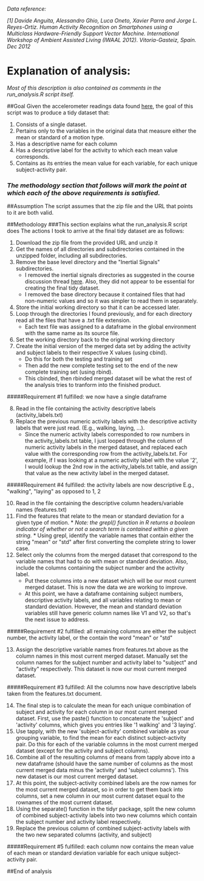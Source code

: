 *Data reference:*

*[1] Davide Anguita, Alessandro Ghio, Luca Oneto, Xavier Parra and Jorge L. Reyes-Ortiz. Human Activity Recognition on Smartphones using a Multiclass Hardware-Friendly Support Vector Machine. International Workshop of Ambient Assisted Living (IWAAL 2012). Vitoria-Gasteiz, Spain. Dec 2012*


# Explanation of analysis:
*Most of this description is also contained as comments in the run_analysis.R script itself.*

##Goal
Given the accelerometer readings data found [here](http://archive.ics.uci.edu/ml/datasets/Human+Activity+Recognition+Using+Smartphones), the goal of this script was to produce a tidy dataset that:

1.  Consists of a single dataset.
2.  Pertains only to the variables in the original data that measure either the mean or standard of a motion type.
3.  Has a descriptive name for each column
4.  Has a descriptive label for the activity to which each mean value corresponds.
5.  Contains as its entries the mean value for each variable, for each unique subject-activity pair.

###  *The methodology section that follows will mark the point at which each of the above requirements is satisfied.*

##Assumption
The script assumes that the zip file and the URL that points to it are both valid.

##Methodology
###This section explains what the run_analysis.R script does 
The actions I took to arrive at the final tidy dataset are as follows:

1.  Download the zip file from the provided URL and unzip it
2.  Get the names of all directories and subdirectories contained in the unzipped folder, including all subdirectories.
3.  Remove the base level directory and the "Inertial Signals" subdirectories.
    *  I removed the inertial signals directories as suggested in the course discussion thread [here](https://class.coursera.org/getdata-012/forum/thread?thread_id=9). Also, they did not appear to be essential for creating the final tidy  dataset.
    *  I removed the base directory because it contained files that had non-numeric values and so it was simpler to read them in separately.
4.  Store the initial working directory so that it can be accessed later.
5.  Loop through the directories I found previously, and for each directory read all the files that have a .txt file extension.
    *  Each text file was assigned to a dataframe in the global environment with the same name as its source file.
6.  Set the working directory back to the original working directory
7.  Create the initial version of the merged data set by adding the activity and subject labels to their respective X values (using cbind).
    *  Do this for both the testing and training set
    *  Then add the new complete testing set to the end of the new complete training set (using rbind).
    *  This cbinded, then rbinded merged dataset will be what the rest of the analysis tries to tranform into the finished product.

#####Requirement #1 fulfilled: we now have a single dataframe

8.  Read in the file containing the activity descriptive labels (activity_labels.txt)
9.  Replace the previous numeric activity labels with the descriptive activity labels that were just read. (E.g., walking, laying, ...). 
    *  Since the numeric activity labels corresponded to row numbers in the activity_labels.txt table, I just looped through the column of numeric activity labels in the merged dataset, and replaced each value with the corresponding row from the activity_labels.txt. For example, if I was looking at a numeric activity label with the value '2', I would lookup the 2nd row in the activity_labels.txt table, and assign that value as the new activity label in the merged dataset.

#####Requirement #4 fulfilled: the activity labels are now descriptive E.g., "walking", "laying" as opposed to 1, 2

10.  Read in the file containing the descriptive column headers/variable names (features.txt)
11.  Find the features that relate to the mean or standard deviation for a given type of motion.
    *  *Note: the grepl() function in R returns a boolean indicator of whether or not a search term is contained within a given string.*
    *  Using grepl, identify the variable names that contain either the string "mean" or "std" after first converting the complete string to lower case.
12. Select only the columns from the merged dataset that correspond to the variable names that had to do with mean or standard deviation. Also, include the columns containing the subject number and the activity label.
    * Put these columns into a new dataset which will be our most current merged dataset. This is now the data we are working to improve.
    * At this point, we have a dataframe containing subject numbers,  descriptive activity labels, and all variables relating to mean or standard deviation. However, the mean and standard deviation variables still have generic column names like V1 and V2, so that's the next issue to address.

#####Requirement #2 fulfilled: all remaining columns are either the subject number, the activity label, or the contain the word "mean" or "std"

13.  Assign the descriptive variable names from features.txt above as the column names in this most current merged dataset. Manually set the column names for the subject number and activity label to "subject" and "activity" respectively. This dataset is now our most current merged dataset.

#####Requirement #3 fulfilled: All the columns now have descriptive labels taken from the features.txt document. 

14.  The final step is to calculate the mean for each unique combination of subject and activity for each column in our most current merged dataset. First, use the paste() function to concatenate the 'subject' and 'activity' columns, which gives you entries like '1 walking' and '3 laying'. 
15.  Use tapply, with the new 'subject-activity' combined variable as your grouping variable, to find the mean for each distinct subject-activity pair. Do this for each of the variable columns in the most current merged dataset (except for the activity and subject columns).
16.  Combine all of the resulting columns of means from tapply above into a new dataframe (should have the same number of columns as the most current merged data minus the 'activity' and 'subject columns'). This new dataset is our most current merged dataset.
17.  At this point, the subject-activity combined labels are the row names for the most current merged dataset, so in order to get them back into columns, set a new column in our most current dataset equal to the rownames of the most current dataset. 
18.  Using the separate() function in the tidyr package, split the new column of combined subject-activity labels into two new columns which contain the subject number and activity label respectively.
19.  Replace the previous column of combined subject-activity labels with the two new separated columns (activity, and subject)

#####Requirement #5 fulfilled: each column now contains the mean value of each mean or standard deviation variable for each unique subject-activity pair. 

##End of analysis


